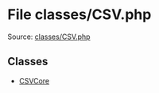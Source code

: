 File classes/CSV.php
=========

Source: [classes/CSV.php](https://github.com/PrestaShop/PrestaShop/blob/1.6.0.8/classes/CSV.php)


Classes
-------

* [CSVCore](class.CSVCore.md)

